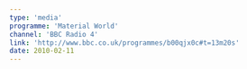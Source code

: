 ```yaml
---
type: 'media'
programme: 'Material World'
channel: 'BBC Radio 4'
link: 'http://www.bbc.co.uk/programmes/b00qjx0c#t=13m20s'
date: 2010-02-11
---
```

